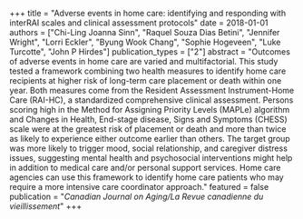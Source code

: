 +++
title = "Adverse events in home care: identifying and responding with interRAI scales and clinical assessment protocols"
date = 2018-01-01
authors = ["Chi-Ling Joanna Sinn", "Raquel Souza Dias Betini", "Jennifer Wright", "Lorri Eckler", "Byung Wook Chang", "Sophie Hogeveen", "Luke Turcotte", "John P Hirdes"]
publication_types = ["2"]
abstract = "Outcomes of adverse events in home care are varied and multifactorial. This study tested a framework combining two health measures to identify home care recipients at higher risk of long-term care placement or death within one year. Both measures come from the Resident Assessment Instrument-Home Care (RAI-HC), a standardized comprehensive clinical assessment. Persons scoring high in the Method for Assigning Priority Levels (MAPLe) algorithm and Changes in Health, End-stage disease, Signs and Symptoms (CHESS) scale were at the greatest risk of placement or death and more than twice as likely to experience either outcome earlier than others. The target group was more likely to trigger mood, social relationship, and caregiver distress issues, suggesting mental health and psychosocial interventions might help in addition to medical care and/or personal support services. Home care agencies can use this framework to identify home care patients who may require a more intensive care coordinator approach."
featured = false
publication = "*Canadian Journal on Aging/La Revue canadienne du vieillissement*"
+++

